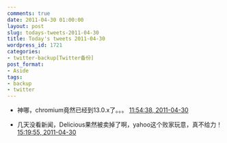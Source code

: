 ```yaml
---
comments: true
date: 2011-04-30 01:00:00
layout: post
slug: todays-tweets-2011-04-30
title: Today's tweets 2011-04-30
wordpress_id: 1721
categories:
- twitter-backup[Twitter备份]
post_format:
- Aside
tags:
- backup
- twitter
---
```





  * 神哪，chromium竟然已经到13.0.x了。。。 [11:54:38, 2011-04-30](http://twitter.com/gfrog/statuses/64175802614419456)





  * 几天没看新闻，Delicious果然被卖掉了啊，yahoo这个败家玩意，真不给力！ [15:19:55, 2011-04-30](http://twitter.com/gfrog/statuses/64227465559683072)




